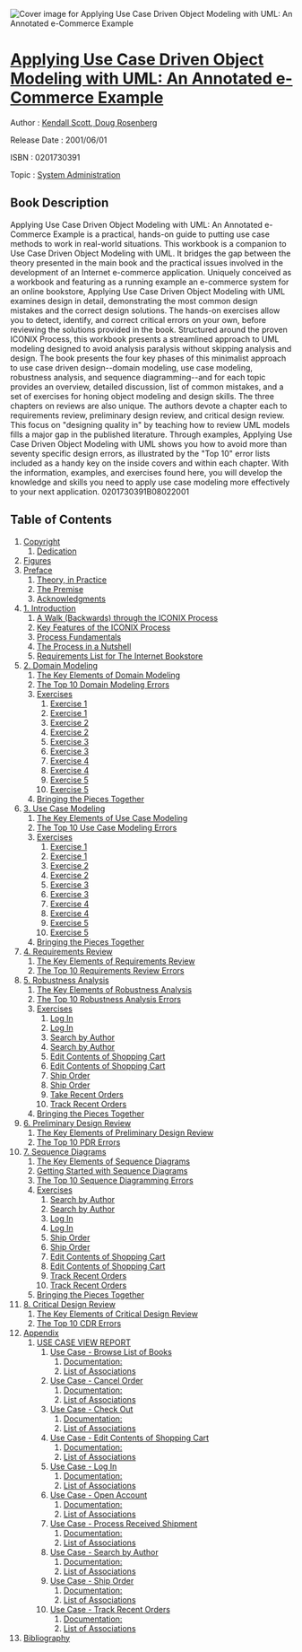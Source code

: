 ![Cover image for Applying Use Case Driven Object Modeling with UML: An Annotated e-Commerce Example](https://imgdetail.ebookreading.net/cover/cover/system_admin/EB0201730391.jpg)

[Applying Use Case Driven Object Modeling with UML: An Annotated e-Commerce Example](https://ebookreading.net/view/book/Applying+Use+Case+Driven+Object+Modeling+with+UML%3A+An+Annotated+e-Commerce+Example-EB0201730391_1.html "Applying Use Case Driven Object Modeling with UML: An Annotated e-Commerce Example")
====================================================================================================================

Author : [Kendall Scott](https://ebookreading.net/search/author/Kendall+Scott),[ Doug Rosenberg](https://ebookreading.net/search/author/+Doug+Rosenberg)

Release Date : 2001/06/01

ISBN : 0201730391

Topic : [System Administration](https://ebookreading.net/search/category/system-administration)

Book Description
-----------------

Applying Use Case Driven Object Modeling with UML: An Annotated e-Commerce Example is a practical, hands-on guide to putting use case methods to work in real-world situations. This workbook is a companion to Use Case Driven Object Modeling with UML. It bridges the gap between the theory presented in the main book and the practical issues involved in the development of an Internet e-commerce application.
Uniquely conceived as a workbook and featuring as a running example an e-commerce system for an online bookstore, Applying Use Case Driven Object Modeling with UML examines design in detail, demonstrating the most common design mistakes and the correct design solutions. The hands-on exercises allow you to detect, identify, and correct critical errors on your own, before reviewing the solutions provided in the book.
Structured around the proven ICONIX Process, this workbook presents a streamlined approach to UML modeling designed to avoid analysis paralysis without skipping analysis and design. The book presents the four key phases of this minimalist approach to use case driven design--domain modeling, use case modeling, robustness analysis, and sequence diagramming--and for each topic provides an overview, detailed discussion, list of common mistakes, and a set of exercises for honing object modeling and design skills.
The three chapters on reviews are also unique. The authors devote a chapter each to requirements review, preliminary design review, and critical design review. This focus on "designing quality in" by teaching how to review UML models fills a major gap in the published literature.
Through examples, Applying Use Case Driven Object Modeling with UML shows you how to avoid more than seventy specific design errors, as illustrated by the "Top 10" error lists included as a handy key on the inside covers and within each chapter. With the information, examples, and exercises found here, you will develop the knowledge and skills you need to apply use case modeling more effectively to your next application.
 0201730391B08022001
              
Table of Contents
-----------------

1. [Copyright](https://ebookreading.net/view/book/Applying+Use+Case+Driven+Object+Modeling+with+UML%3A+An+Annotated+e-Commerce+Example-EB0201730391_1.html)
    1. [Dedication](https://ebookreading.net/view/book/Applying+Use+Case+Driven+Object+Modeling+with+UML%3A+An+Annotated+e-Commerce+Example-EB0201730391_1.html#d1e166)
1. [Figures](https://ebookreading.net/view/book/Applying+Use+Case+Driven+Object+Modeling+with+UML%3A+An+Annotated+e-Commerce+Example-EB0201730391_2.html)
1. [Preface](https://ebookreading.net/view/book/Applying+Use+Case+Driven+Object+Modeling+with+UML%3A+An+Annotated+e-Commerce+Example-EB0201730391_3.html)
    1. [Theory, in Practice](https://ebookreading.net/view/book/Applying+Use+Case+Driven+Object+Modeling+with+UML%3A+An+Annotated+e-Commerce+Example-EB0201730391_3.html#pref02lev1sec1)
    1. [The Premise](https://ebookreading.net/view/book/Applying+Use+Case+Driven+Object+Modeling+with+UML%3A+An+Annotated+e-Commerce+Example-EB0201730391_3.html#pref02lev1sec2)
    1. [Acknowledgments](https://ebookreading.net/view/book/Applying+Use+Case+Driven+Object+Modeling+with+UML%3A+An+Annotated+e-Commerce+Example-EB0201730391_3.html#pref02lev1sec3)
1. [1. Introduction](https://ebookreading.net/view/book/Applying+Use+Case+Driven+Object+Modeling+with+UML%3A+An+Annotated+e-Commerce+Example-EB0201730391_4.html)
    1. [A Walk (Backwards) through the ICONIX Process](https://ebookreading.net/view/book/Applying+Use+Case+Driven+Object+Modeling+with+UML%3A+An+Annotated+e-Commerce+Example-EB0201730391_4.html#ch01lev1sec1)
    1. [Key Features of the ICONIX Process](https://ebookreading.net/view/book/Applying+Use+Case+Driven+Object+Modeling+with+UML%3A+An+Annotated+e-Commerce+Example-EB0201730391_4.html#ch01lev1sec2)
    1. [Process Fundamentals](https://ebookreading.net/view/book/Applying+Use+Case+Driven+Object+Modeling+with+UML%3A+An+Annotated+e-Commerce+Example-EB0201730391_4.html#ch01lev1sec3)
    1. [The Process in a Nutshell](https://ebookreading.net/view/book/Applying+Use+Case+Driven+Object+Modeling+with+UML%3A+An+Annotated+e-Commerce+Example-EB0201730391_4.html#ch01lev1sec4)
    1. [Requirements List for The Internet Bookstore](https://ebookreading.net/view/book/Applying+Use+Case+Driven+Object+Modeling+with+UML%3A+An+Annotated+e-Commerce+Example-EB0201730391_4.html#ch01lev1sec5)
1. [2. Domain Modeling](https://ebookreading.net/view/book/Applying+Use+Case+Driven+Object+Modeling+with+UML%3A+An+Annotated+e-Commerce+Example-EB0201730391_5.html)
    1. [The Key Elements of Domain Modeling](https://ebookreading.net/view/book/Applying+Use+Case+Driven+Object+Modeling+with+UML%3A+An+Annotated+e-Commerce+Example-EB0201730391_5.html#ch02lev1sec1)
    1. [The Top 10 Domain Modeling Errors](https://ebookreading.net/view/book/Applying+Use+Case+Driven+Object+Modeling+with+UML%3A+An+Annotated+e-Commerce+Example-EB0201730391_5.html#ch02lev1sec2)
    1. [Exercises](https://ebookreading.net/view/book/Applying+Use+Case+Driven+Object+Modeling+with+UML%3A+An+Annotated+e-Commerce+Example-EB0201730391_5.html#ch02lev1sec3)
        1. [Exercise 1](https://ebookreading.net/view/book/Applying+Use+Case+Driven+Object+Modeling+with+UML%3A+An+Annotated+e-Commerce+Example-EB0201730391_5.html#ch02lev2sec1)
        1. [Exercise 1](https://ebookreading.net/view/book/Applying+Use+Case+Driven+Object+Modeling+with+UML%3A+An+Annotated+e-Commerce+Example-EB0201730391_5.html#ch02lev2sec2)
        1. [Exercise 2](https://ebookreading.net/view/book/Applying+Use+Case+Driven+Object+Modeling+with+UML%3A+An+Annotated+e-Commerce+Example-EB0201730391_5.html#ch02lev2sec3)
        1. [Exercise 2](https://ebookreading.net/view/book/Applying+Use+Case+Driven+Object+Modeling+with+UML%3A+An+Annotated+e-Commerce+Example-EB0201730391_5.html#ch02lev2sec4)
        1. [Exercise 3](https://ebookreading.net/view/book/Applying+Use+Case+Driven+Object+Modeling+with+UML%3A+An+Annotated+e-Commerce+Example-EB0201730391_5.html#ch02lev2sec5)
        1. [Exercise 3](https://ebookreading.net/view/book/Applying+Use+Case+Driven+Object+Modeling+with+UML%3A+An+Annotated+e-Commerce+Example-EB0201730391_5.html#ch02lev2sec6)
        1. [Exercise 4](https://ebookreading.net/view/book/Applying+Use+Case+Driven+Object+Modeling+with+UML%3A+An+Annotated+e-Commerce+Example-EB0201730391_5.html#ch02lev2sec7)
        1. [Exercise 4](https://ebookreading.net/view/book/Applying+Use+Case+Driven+Object+Modeling+with+UML%3A+An+Annotated+e-Commerce+Example-EB0201730391_5.html#ch02lev2sec8)
        1. [Exercise 5](https://ebookreading.net/view/book/Applying+Use+Case+Driven+Object+Modeling+with+UML%3A+An+Annotated+e-Commerce+Example-EB0201730391_5.html#ch02lev2sec9)
        1. [Exercise 5](https://ebookreading.net/view/book/Applying+Use+Case+Driven+Object+Modeling+with+UML%3A+An+Annotated+e-Commerce+Example-EB0201730391_5.html#ch02lev2sec10)
    1. [Bringing the Pieces Together](https://ebookreading.net/view/book/Applying+Use+Case+Driven+Object+Modeling+with+UML%3A+An+Annotated+e-Commerce+Example-EB0201730391_5.html#ch02lev1sec4)
1. [3. Use Case Modeling](https://ebookreading.net/view/book/Applying+Use+Case+Driven+Object+Modeling+with+UML%3A+An+Annotated+e-Commerce+Example-EB0201730391_6.html)
    1. [The Key Elements of Use Case Modeling](https://ebookreading.net/view/book/Applying+Use+Case+Driven+Object+Modeling+with+UML%3A+An+Annotated+e-Commerce+Example-EB0201730391_6.html#ch03lev1sec1)
    1. [The Top 10 Use Case Modeling Errors](https://ebookreading.net/view/book/Applying+Use+Case+Driven+Object+Modeling+with+UML%3A+An+Annotated+e-Commerce+Example-EB0201730391_6.html#ch03lev1sec2)
    1. [Exercises](https://ebookreading.net/view/book/Applying+Use+Case+Driven+Object+Modeling+with+UML%3A+An+Annotated+e-Commerce+Example-EB0201730391_6.html#ch03lev1sec3)
        1. [Exercise 1](https://ebookreading.net/view/book/Applying+Use+Case+Driven+Object+Modeling+with+UML%3A+An+Annotated+e-Commerce+Example-EB0201730391_6.html#ch03lev2sec1)
        1. [Exercise 1](https://ebookreading.net/view/book/Applying+Use+Case+Driven+Object+Modeling+with+UML%3A+An+Annotated+e-Commerce+Example-EB0201730391_6.html#ch03lev2sec2)
        1. [Exercise 2](https://ebookreading.net/view/book/Applying+Use+Case+Driven+Object+Modeling+with+UML%3A+An+Annotated+e-Commerce+Example-EB0201730391_6.html#ch03lev2sec3)
        1. [Exercise 2](https://ebookreading.net/view/book/Applying+Use+Case+Driven+Object+Modeling+with+UML%3A+An+Annotated+e-Commerce+Example-EB0201730391_6.html#ch03lev2sec4)
        1. [Exercise 3](https://ebookreading.net/view/book/Applying+Use+Case+Driven+Object+Modeling+with+UML%3A+An+Annotated+e-Commerce+Example-EB0201730391_6.html#ch03lev2sec5)
        1. [Exercise 3](https://ebookreading.net/view/book/Applying+Use+Case+Driven+Object+Modeling+with+UML%3A+An+Annotated+e-Commerce+Example-EB0201730391_6.html#ch03lev2sec6)
        1. [Exercise 4](https://ebookreading.net/view/book/Applying+Use+Case+Driven+Object+Modeling+with+UML%3A+An+Annotated+e-Commerce+Example-EB0201730391_6.html#ch03lev2sec7)
        1. [Exercise 4](https://ebookreading.net/view/book/Applying+Use+Case+Driven+Object+Modeling+with+UML%3A+An+Annotated+e-Commerce+Example-EB0201730391_6.html#ch03lev2sec8)
        1. [Exercise 5](https://ebookreading.net/view/book/Applying+Use+Case+Driven+Object+Modeling+with+UML%3A+An+Annotated+e-Commerce+Example-EB0201730391_6.html#ch03lev2sec9)
        1. [Exercise 5](https://ebookreading.net/view/book/Applying+Use+Case+Driven+Object+Modeling+with+UML%3A+An+Annotated+e-Commerce+Example-EB0201730391_6.html#ch03lev2sec10)
    1. [Bringing the Pieces Together](https://ebookreading.net/view/book/Applying+Use+Case+Driven+Object+Modeling+with+UML%3A+An+Annotated+e-Commerce+Example-EB0201730391_6.html#ch03lev1sec4)
1. [4. Requirements Review](https://ebookreading.net/view/book/Applying+Use+Case+Driven+Object+Modeling+with+UML%3A+An+Annotated+e-Commerce+Example-EB0201730391_7.html)
    1. [The Key Elements of Requirements Review](https://ebookreading.net/view/book/Applying+Use+Case+Driven+Object+Modeling+with+UML%3A+An+Annotated+e-Commerce+Example-EB0201730391_7.html#ch04lev1sec1)
    1. [The Top 10 Requirements Review Errors](https://ebookreading.net/view/book/Applying+Use+Case+Driven+Object+Modeling+with+UML%3A+An+Annotated+e-Commerce+Example-EB0201730391_7.html#ch04lev1sec2)
1. [5. Robustness Analysis](https://ebookreading.net/view/book/Applying+Use+Case+Driven+Object+Modeling+with+UML%3A+An+Annotated+e-Commerce+Example-EB0201730391_8.html)
    1. [The Key Elements of Robustness Analysis](https://ebookreading.net/view/book/Applying+Use+Case+Driven+Object+Modeling+with+UML%3A+An+Annotated+e-Commerce+Example-EB0201730391_8.html#ch05lev1sec1)
    1. [The Top 10 Robustness Analysis Errors](https://ebookreading.net/view/book/Applying+Use+Case+Driven+Object+Modeling+with+UML%3A+An+Annotated+e-Commerce+Example-EB0201730391_8.html#ch05lev1sec2)
    1. [Exercises](https://ebookreading.net/view/book/Applying+Use+Case+Driven+Object+Modeling+with+UML%3A+An+Annotated+e-Commerce+Example-EB0201730391_8.html#ch05lev1sec3)
        1. [Log In](https://ebookreading.net/view/book/Applying+Use+Case+Driven+Object+Modeling+with+UML%3A+An+Annotated+e-Commerce+Example-EB0201730391_8.html#ch05lev2sec1)
        1. [Log In](https://ebookreading.net/view/book/Applying+Use+Case+Driven+Object+Modeling+with+UML%3A+An+Annotated+e-Commerce+Example-EB0201730391_8.html#ch05lev2sec2)
        1. [Search by Author](https://ebookreading.net/view/book/Applying+Use+Case+Driven+Object+Modeling+with+UML%3A+An+Annotated+e-Commerce+Example-EB0201730391_8.html#ch05lev2sec3)
        1. [Search by Author](https://ebookreading.net/view/book/Applying+Use+Case+Driven+Object+Modeling+with+UML%3A+An+Annotated+e-Commerce+Example-EB0201730391_8.html#ch05lev2sec4)
        1. [Edit Contents of Shopping Cart](https://ebookreading.net/view/book/Applying+Use+Case+Driven+Object+Modeling+with+UML%3A+An+Annotated+e-Commerce+Example-EB0201730391_8.html#ch05lev2sec5)
        1. [Edit Contents of Shopping Cart](https://ebookreading.net/view/book/Applying+Use+Case+Driven+Object+Modeling+with+UML%3A+An+Annotated+e-Commerce+Example-EB0201730391_8.html#ch05lev2sec6)
        1. [Ship Order](https://ebookreading.net/view/book/Applying+Use+Case+Driven+Object+Modeling+with+UML%3A+An+Annotated+e-Commerce+Example-EB0201730391_8.html#ch05lev2sec7)
        1. [Ship Order](https://ebookreading.net/view/book/Applying+Use+Case+Driven+Object+Modeling+with+UML%3A+An+Annotated+e-Commerce+Example-EB0201730391_8.html#ch05lev2sec8)
        1. [Take Recent Orders](https://ebookreading.net/view/book/Applying+Use+Case+Driven+Object+Modeling+with+UML%3A+An+Annotated+e-Commerce+Example-EB0201730391_8.html#ch05lev2sec9)
        1. [Track Recent Orders](https://ebookreading.net/view/book/Applying+Use+Case+Driven+Object+Modeling+with+UML%3A+An+Annotated+e-Commerce+Example-EB0201730391_8.html#ch05lev2sec10)
    1. [Bringing the Pieces Together](https://ebookreading.net/view/book/Applying+Use+Case+Driven+Object+Modeling+with+UML%3A+An+Annotated+e-Commerce+Example-EB0201730391_8.html#ch05lev1sec4)
1. [6. Preliminary Design Review](https://ebookreading.net/view/book/Applying+Use+Case+Driven+Object+Modeling+with+UML%3A+An+Annotated+e-Commerce+Example-EB0201730391_9.html)
    1. [The Key Elements of Preliminary Design Review](https://ebookreading.net/view/book/Applying+Use+Case+Driven+Object+Modeling+with+UML%3A+An+Annotated+e-Commerce+Example-EB0201730391_9.html#ch06lev1sec1)
    1. [The Top 10 PDR Errors](https://ebookreading.net/view/book/Applying+Use+Case+Driven+Object+Modeling+with+UML%3A+An+Annotated+e-Commerce+Example-EB0201730391_9.html#ch06lev1sec2)
1. [7. Sequence Diagrams](https://ebookreading.net/view/book/Applying+Use+Case+Driven+Object+Modeling+with+UML%3A+An+Annotated+e-Commerce+Example-EB0201730391_10.html)
    1. [The Key Elements of Sequence Diagrams](https://ebookreading.net/view/book/Applying+Use+Case+Driven+Object+Modeling+with+UML%3A+An+Annotated+e-Commerce+Example-EB0201730391_10.html#ch07lev1sec1)
    1. [Getting Started with Sequence Diagrams](https://ebookreading.net/view/book/Applying+Use+Case+Driven+Object+Modeling+with+UML%3A+An+Annotated+e-Commerce+Example-EB0201730391_10.html#ch07lev1sec2)
    1. [The Top 10 Sequence Diagramming Errors](https://ebookreading.net/view/book/Applying+Use+Case+Driven+Object+Modeling+with+UML%3A+An+Annotated+e-Commerce+Example-EB0201730391_10.html#ch07lev1sec3)
    1. [Exercises](https://ebookreading.net/view/book/Applying+Use+Case+Driven+Object+Modeling+with+UML%3A+An+Annotated+e-Commerce+Example-EB0201730391_10.html#ch07lev1sec4)
        1. [Search by Author](https://ebookreading.net/view/book/Applying+Use+Case+Driven+Object+Modeling+with+UML%3A+An+Annotated+e-Commerce+Example-EB0201730391_10.html#ch07lev2sec1)
        1. [Search by Author](https://ebookreading.net/view/book/Applying+Use+Case+Driven+Object+Modeling+with+UML%3A+An+Annotated+e-Commerce+Example-EB0201730391_10.html#ch07lev2sec2)
        1. [Log In](https://ebookreading.net/view/book/Applying+Use+Case+Driven+Object+Modeling+with+UML%3A+An+Annotated+e-Commerce+Example-EB0201730391_10.html#ch07lev2sec3)
        1. [Log In](https://ebookreading.net/view/book/Applying+Use+Case+Driven+Object+Modeling+with+UML%3A+An+Annotated+e-Commerce+Example-EB0201730391_10.html#ch07lev2sec4)
        1. [Ship Order](https://ebookreading.net/view/book/Applying+Use+Case+Driven+Object+Modeling+with+UML%3A+An+Annotated+e-Commerce+Example-EB0201730391_10.html#ch07lev2sec5)
        1. [Ship Order](https://ebookreading.net/view/book/Applying+Use+Case+Driven+Object+Modeling+with+UML%3A+An+Annotated+e-Commerce+Example-EB0201730391_10.html#ch07lev2sec6)
        1. [Edit Contents of Shopping Cart](https://ebookreading.net/view/book/Applying+Use+Case+Driven+Object+Modeling+with+UML%3A+An+Annotated+e-Commerce+Example-EB0201730391_10.html#ch07lev2sec7)
        1. [Edit Contents of Shopping Cart](https://ebookreading.net/view/book/Applying+Use+Case+Driven+Object+Modeling+with+UML%3A+An+Annotated+e-Commerce+Example-EB0201730391_10.html#ch07lev2sec8)
        1. [Track Recent Orders](https://ebookreading.net/view/book/Applying+Use+Case+Driven+Object+Modeling+with+UML%3A+An+Annotated+e-Commerce+Example-EB0201730391_10.html#ch07lev2sec9)
        1. [Track Recent Orders](https://ebookreading.net/view/book/Applying+Use+Case+Driven+Object+Modeling+with+UML%3A+An+Annotated+e-Commerce+Example-EB0201730391_10.html#ch07lev2sec10)
    1. [Bringing the Pieces Together](https://ebookreading.net/view/book/Applying+Use+Case+Driven+Object+Modeling+with+UML%3A+An+Annotated+e-Commerce+Example-EB0201730391_10.html#ch07lev1sec5)
1. [8. Critical Design Review](https://ebookreading.net/view/book/Applying+Use+Case+Driven+Object+Modeling+with+UML%3A+An+Annotated+e-Commerce+Example-EB0201730391_11.html)
    1. [The Key Elements of Critical Design Review](https://ebookreading.net/view/book/Applying+Use+Case+Driven+Object+Modeling+with+UML%3A+An+Annotated+e-Commerce+Example-EB0201730391_11.html#ch08lev1sec1)
    1. [The Top 10 CDR Errors](https://ebookreading.net/view/book/Applying+Use+Case+Driven+Object+Modeling+with+UML%3A+An+Annotated+e-Commerce+Example-EB0201730391_11.html#ch08lev1sec2)
1. [Appendix](https://ebookreading.net/view/book/Applying+Use+Case+Driven+Object+Modeling+with+UML%3A+An+Annotated+e-Commerce+Example-EB0201730391_12.html)
    1. [USE CASE VIEW REPORT](https://ebookreading.net/view/book/Applying+Use+Case+Driven+Object+Modeling+with+UML%3A+An+Annotated+e-Commerce+Example-EB0201730391_12.html#app01lev1sec1)
        1. [Use Case - Browse List of Books](https://ebookreading.net/view/book/Applying+Use+Case+Driven+Object+Modeling+with+UML%3A+An+Annotated+e-Commerce+Example-EB0201730391_12.html#app01lev2sec1)
            1. [Documentation:](https://ebookreading.net/view/book/Applying+Use+Case+Driven+Object+Modeling+with+UML%3A+An+Annotated+e-Commerce+Example-EB0201730391_12.html#app01lev3sec1)
            1. [List of Associations](https://ebookreading.net/view/book/Applying+Use+Case+Driven+Object+Modeling+with+UML%3A+An+Annotated+e-Commerce+Example-EB0201730391_12.html#app01lev3sec2)
        1. [Use Case - Cancel Order](https://ebookreading.net/view/book/Applying+Use+Case+Driven+Object+Modeling+with+UML%3A+An+Annotated+e-Commerce+Example-EB0201730391_12.html#app01lev2sec2)
            1. [Documentation:](https://ebookreading.net/view/book/Applying+Use+Case+Driven+Object+Modeling+with+UML%3A+An+Annotated+e-Commerce+Example-EB0201730391_12.html#app01lev3sec3)
            1. [List of Associations](https://ebookreading.net/view/book/Applying+Use+Case+Driven+Object+Modeling+with+UML%3A+An+Annotated+e-Commerce+Example-EB0201730391_12.html#app01lev3sec4)
        1. [Use Case - Check Out](https://ebookreading.net/view/book/Applying+Use+Case+Driven+Object+Modeling+with+UML%3A+An+Annotated+e-Commerce+Example-EB0201730391_12.html#app01lev2sec3)
            1. [Documentation:](https://ebookreading.net/view/book/Applying+Use+Case+Driven+Object+Modeling+with+UML%3A+An+Annotated+e-Commerce+Example-EB0201730391_12.html#app01lev3sec5)
            1. [List of Associations](https://ebookreading.net/view/book/Applying+Use+Case+Driven+Object+Modeling+with+UML%3A+An+Annotated+e-Commerce+Example-EB0201730391_12.html#app01lev3sec6)
        1. [Use Case - Edit Contents of Shopping Cart](https://ebookreading.net/view/book/Applying+Use+Case+Driven+Object+Modeling+with+UML%3A+An+Annotated+e-Commerce+Example-EB0201730391_12.html#app01lev2sec4)
            1. [Documentation:](https://ebookreading.net/view/book/Applying+Use+Case+Driven+Object+Modeling+with+UML%3A+An+Annotated+e-Commerce+Example-EB0201730391_12.html#app01lev3sec7)
            1. [List of Associations](https://ebookreading.net/view/book/Applying+Use+Case+Driven+Object+Modeling+with+UML%3A+An+Annotated+e-Commerce+Example-EB0201730391_12.html#app01lev3sec8)
        1. [Use Case - Log In](https://ebookreading.net/view/book/Applying+Use+Case+Driven+Object+Modeling+with+UML%3A+An+Annotated+e-Commerce+Example-EB0201730391_12.html#app01lev2sec5)
            1. [Documentation:](https://ebookreading.net/view/book/Applying+Use+Case+Driven+Object+Modeling+with+UML%3A+An+Annotated+e-Commerce+Example-EB0201730391_12.html#app01lev3sec9)
            1. [List of Associations](https://ebookreading.net/view/book/Applying+Use+Case+Driven+Object+Modeling+with+UML%3A+An+Annotated+e-Commerce+Example-EB0201730391_12.html#app01lev3sec10)
        1. [Use Case - Open Account](https://ebookreading.net/view/book/Applying+Use+Case+Driven+Object+Modeling+with+UML%3A+An+Annotated+e-Commerce+Example-EB0201730391_12.html#app01lev2sec6)
            1. [Documentation:](https://ebookreading.net/view/book/Applying+Use+Case+Driven+Object+Modeling+with+UML%3A+An+Annotated+e-Commerce+Example-EB0201730391_12.html#app01lev3sec11)
            1. [List of Associations](https://ebookreading.net/view/book/Applying+Use+Case+Driven+Object+Modeling+with+UML%3A+An+Annotated+e-Commerce+Example-EB0201730391_12.html#app01lev3sec12)
        1. [Use Case - Process Received Shipment](https://ebookreading.net/view/book/Applying+Use+Case+Driven+Object+Modeling+with+UML%3A+An+Annotated+e-Commerce+Example-EB0201730391_12.html#app01lev2sec7)
            1. [Documentation:](https://ebookreading.net/view/book/Applying+Use+Case+Driven+Object+Modeling+with+UML%3A+An+Annotated+e-Commerce+Example-EB0201730391_12.html#app01lev3sec13)
            1. [List of Associations](https://ebookreading.net/view/book/Applying+Use+Case+Driven+Object+Modeling+with+UML%3A+An+Annotated+e-Commerce+Example-EB0201730391_12.html#app01lev3sec14)
        1. [Use Case - Search by Author](https://ebookreading.net/view/book/Applying+Use+Case+Driven+Object+Modeling+with+UML%3A+An+Annotated+e-Commerce+Example-EB0201730391_12.html#app01lev2sec8)
            1. [Documentation:](https://ebookreading.net/view/book/Applying+Use+Case+Driven+Object+Modeling+with+UML%3A+An+Annotated+e-Commerce+Example-EB0201730391_12.html#app01lev3sec15)
            1. [List of Associations](https://ebookreading.net/view/book/Applying+Use+Case+Driven+Object+Modeling+with+UML%3A+An+Annotated+e-Commerce+Example-EB0201730391_12.html#app01lev3sec16)
        1. [Use Case - Ship Order](https://ebookreading.net/view/book/Applying+Use+Case+Driven+Object+Modeling+with+UML%3A+An+Annotated+e-Commerce+Example-EB0201730391_12.html#app01lev2sec9)
            1. [Documentation:](https://ebookreading.net/view/book/Applying+Use+Case+Driven+Object+Modeling+with+UML%3A+An+Annotated+e-Commerce+Example-EB0201730391_12.html#app01lev3sec17)
            1. [List of Associations](https://ebookreading.net/view/book/Applying+Use+Case+Driven+Object+Modeling+with+UML%3A+An+Annotated+e-Commerce+Example-EB0201730391_12.html#app01lev3sec18)
        1. [Use Case - Track Recent Orders](https://ebookreading.net/view/book/Applying+Use+Case+Driven+Object+Modeling+with+UML%3A+An+Annotated+e-Commerce+Example-EB0201730391_12.html#app01lev2sec10)
            1. [Documentation:](https://ebookreading.net/view/book/Applying+Use+Case+Driven+Object+Modeling+with+UML%3A+An+Annotated+e-Commerce+Example-EB0201730391_12.html#app01lev3sec19)
            1. [List of Associations](https://ebookreading.net/view/book/Applying+Use+Case+Driven+Object+Modeling+with+UML%3A+An+Annotated+e-Commerce+Example-EB0201730391_12.html#app01lev3sec20)
1. [Bibliography](https://ebookreading.net/view/book/Applying+Use+Case+Driven+Object+Modeling+with+UML%3A+An+Annotated+e-Commerce+Example-EB0201730391_13.html)
